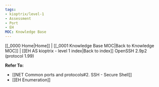```yaml
---
tags:
- kioptrix/level-1
- Assessment
- Port
- EH
MOC: Knowledge Base
---
```

[[_0000 Home|Home]] | [[_0001 Knowledge Base MOC|Back to Knowledge MOC]] | [[EH AS kioptrix - level 1 index|Back to index]]
OpenSSH 2.9p2 (protocol 1.99)

**Refer To:**
- [[NET Common ports and protocols#2. SSH - Secure Shell]]
- [[EH Enumeration]]